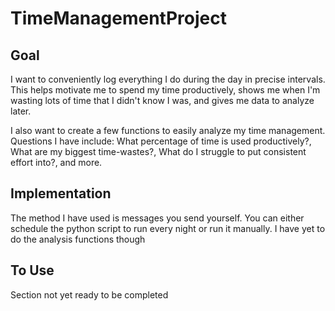# TimeManagementProject
## Goal
I want to conveniently log everything I do during the day in precise intervals. 
This helps motivate me to spend my time productively,
shows me when I'm wasting lots of time that I didn't know I was,
and gives me data to analyze later.

I also want to create a few functions to easily analyze my time management.
Questions I have include: What percentage of time is used productively?, 
What are my biggest time-wastes?, What do I struggle to put consistent effort into?,
and more.

## Implementation
The method I have used is messages you send yourself.
You can either schedule the python script to run every night or run it manually.
I have yet to do the analysis functions though

## To Use
Section not yet ready to be completed
